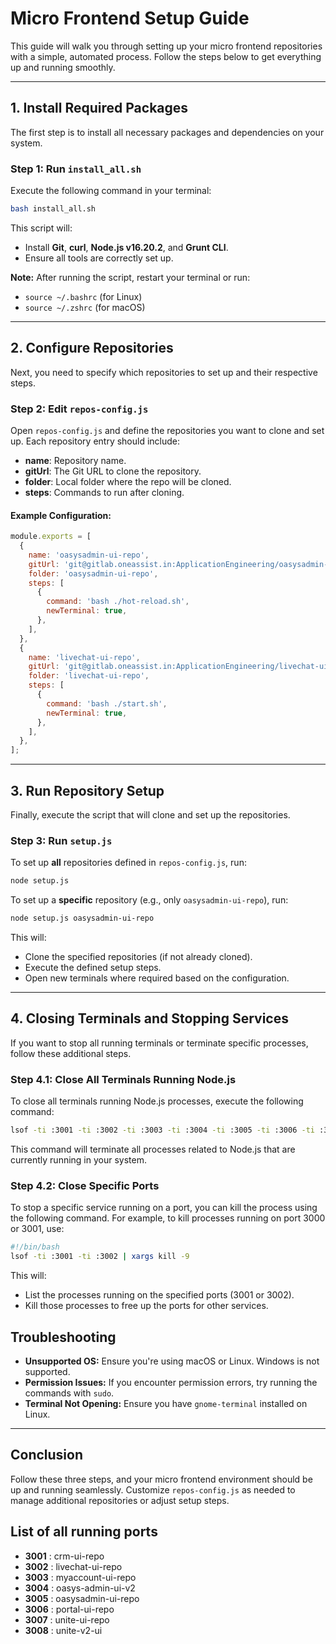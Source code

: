# Micro Frontend Setup Guide

This guide will walk you through setting up your micro frontend repositories with a simple, automated process. Follow the steps below to get everything up and running smoothly.

---

## 1. Install Required Packages

The first step is to install all necessary packages and dependencies on your system.

### Step 1: Run `install_all.sh`

Execute the following command in your terminal:

```bash
bash install_all.sh
```

This script will:
- Install **Git**, **curl**, **Node.js v16.20.2**, and **Grunt CLI**.
- Ensure all tools are correctly set up.

**Note:** After running the script, restart your terminal or run:
- `source ~/.bashrc` (for Linux)
- `source ~/.zshrc` (for macOS)

---

## 2. Configure Repositories

Next, you need to specify which repositories to set up and their respective steps.

### Step 2: Edit `repos-config.js`

Open `repos-config.js` and define the repositories you want to clone and set up. Each repository entry should include:
- **name**: Repository name.
- **gitUrl**: The Git URL to clone the repository.
- **folder**: Local folder where the repo will be cloned.
- **steps**: Commands to run after cloning.

#### Example Configuration:

```javascript
module.exports = [
  {
    name: 'oasysadmin-ui-repo',
    gitUrl: 'git@gitlab.oneassist.in:ApplicationEngineering/oasysadmin-ui-repo.git',
    folder: 'oasysadmin-ui-repo',
    steps: [
      {
        command: 'bash ./hot-reload.sh',
        newTerminal: true,
      },
    ],
  },
  {
    name: 'livechat-ui-repo',
    gitUrl: 'git@gitlab.oneassist.in:ApplicationEngineering/livechat-ui-repo.git',
    folder: 'livechat-ui-repo',
    steps: [
      {
        command: 'bash ./start.sh',
        newTerminal: true,
      },
    ],
  },
];
```

---

## 3. Run Repository Setup

Finally, execute the script that will clone and set up the repositories.

### Step 3: Run `setup.js`

To set up **all** repositories defined in `repos-config.js`, run:

```bash
node setup.js
```

To set up a **specific** repository (e.g., only `oasysadmin-ui-repo`), run:

```bash
node setup.js oasysadmin-ui-repo
```

This will:
- Clone the specified repositories (if not already cloned).
- Execute the defined setup steps.
- Open new terminals where required based on the configuration.

---

## 4. Closing Terminals and Stopping Services

If you want to stop all running terminals or terminate specific processes, follow these additional steps.

### Step 4.1: Close All Terminals Running Node.js

To close all terminals running Node.js processes, execute the following command:

```bash
lsof -ti :3001 -ti :3002 -ti :3003 -ti :3004 -ti :3005 -ti :3006 -ti :3007 -ti :3008 | xargs kill -9
```

This command will terminate all processes related to Node.js that are currently running in your system.


### Step 4.2: Close Specific Ports

To stop a specific service running on a port, you can kill the process using the following command. For example, to kill processes running on port 3000 or 3001, use:

```bash
#!/bin/bash
lsof -ti :3001 -ti :3002 | xargs kill -9
```
This will:
- List the processes running on the specified ports (3001 or 3002).
- Kill those processes to free up the ports for other services.

## Troubleshooting

- **Unsupported OS:** Ensure you're using macOS or Linux. Windows is not supported.
- **Permission Issues:** If you encounter permission errors, try running the commands with `sudo`.
- **Terminal Not Opening:** Ensure you have `gnome-terminal` installed on Linux.

---

## Conclusion

Follow these three steps, and your micro frontend environment should be up and running seamlessly. Customize `repos-config.js` as needed to manage additional repositories or adjust setup steps.

## List of all running ports

- **3001** : crm-ui-repo
- **3002** : livechat-ui-repo
- **3003** : myaccount-ui-repo
- **3004** : oasys-admin-ui-v2
- **3005** : oasysadmin-ui-repo
- **3006** : portal-ui-repo
- **3007** : unite-ui-repo
- **3008** : unite-v2-ui